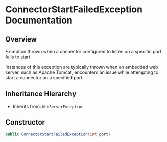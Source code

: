 # ConnectorStartFailedException Documentation

## Overview

Exception thrown when a connector configured to listen on a specific port fails to start.

Instances of this exception are typically thrown when an embedded web server, such as Apache Tomcat, encounters an issue while attempting to start a connector on a specified port.

## Inheritance Hierarchy

- Inherits from: `WebServerException`

## Constructor

```java
public ConnectorStartFailedException(int port)
